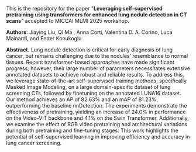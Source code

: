 This is the repository for the paper "**Leveraging self-supervised pretraining using transformers for enhanced lung nodule detection in CT scans**" accepted to MICCAI MLMI 2025 workshop.

**Authors**: Jiaying Liu, Qi Ma , Anna Corti, Valentina D. A. Corino, Luca Mainardi, and Ender Konukoglu

**Abstract.** Lung nodule detection is critical for early diagnosis of lung cancer, but remains challenging due to the nodules’ resemblance to normal tissues. Recent transformer-based approaches have made significant progress; however, their large number of parameters necessitates extensive annotated datasets to achieve robust and reliable results. To address this, we leverage state-of-the-art self-supervised training methods, specifically Masked Image Modeling, on a large domain-specific dataset of lung screening CTs, followed by finetuning on the annotated LUNA16 dataset. Our method achieves an AP of 82.63% and an mAP of 81.23%, outperforming the baseline nnDetection. The experiments demonstrate the effectiveness of pretraining, yielding an increase of 24.0% in performance on the Video-ViT backbone and 4.1% on the Swin Transformer. Additionally, we examine the effect of RGB video pretraining and architectural variations during both pretraining and fine-tuning stages. This work highlights the potential of self-supervised learning in improving efficiency and accuracy in lung cancer screening.


